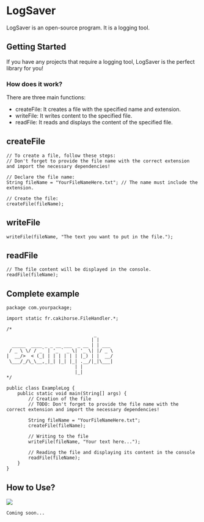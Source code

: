 # LogSaver

LogSaver is an open-source program. It is a logging tool.

## Getting Started

If you have any projects that require a logging tool, LogSaver is the perfect library for you!

### How does it work?

There are three main functions:
* createFile: It creates a file with the specified name and extension.
* writeFile: It writes content to the specified file.
* readFile: It reads and displays the content of the specified file.

## createFile

```
// To create a file, follow these steps:
// Don't forget to provide the file name with the correct extension and import the necessary dependencies!

// Declare the file name:
String fileName = "YourFileNameHere.txt"; // The name must include the extension.

// Create the file:
createFile(fileName);
```

## writeFile

```
writeFile(fileName, "The text you want to put in the file.");
```

## readFile

```
// The file content will be displayed in the console.
readFile(fileName);
```

## Complete example

```
package com.yourpackage;

import static fr.cakihorse.FileHandler.*;

/*
                                _
                               | |
  _____  ____ _ _ __ ___  _ __ | | ___
 / _ \ \/ / _` | '_ ` _ \| '_ \| |/ _ \
|  __/>  < (_| | | | | | | |_) | |  __/
 \___/_/\_\__,_|_| |_| |_| .__/|_|\___|
                         | |
                         |_|
*/

public class ExampleLog {
    public static void main(String[] args) {
        // Creation of the file
        // TODO: Don't forget to provide the file name with the correct extension and import the necessary dependencies!

        String fileName = "YourFileNameHere.txt";
        createFile(fileName);

        // Writing to the file
        writeFile(fileName, "Your text here...");

        // Reading the file and displaying its content in the console
        readFile(fileName);
    }
}
```

## How to Use?

[![](https://jitpack.io/v/cakihorse/LogSaver.svg)](https://jitpack.io/#cakihorse/LogSaver)

```Coming soon...```
